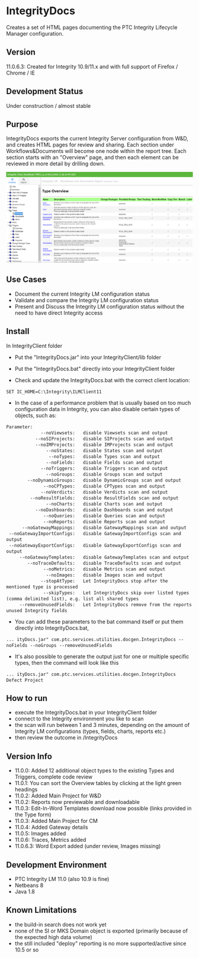 # IntegrityDocs
Creates a set of HTML pages documenting the PTC Integrity Lifecycle Manager configuration.

## Version
11.0.6.3: Created for Integrity 10.9/11.x and with full support of Firefox / Chrome / IE

## Development Status 
Under construction / almost stable

## Purpose
IntegrityDocs exports the current Integrity Server configuration from W&D, and creates HTML pages for review and sharing. Each section under Workflows&Documents will become one node within the report tree. Each section starts with an "Overview" page, and then each element can be reviewed in more detail by drilling down. 

![IntegrityDocs](Doc/IntegrityDocs.png)

## Use Cases
- Document the current Integrity LM configuration status
- Validate and compare the Integrity LM configuration status
- Present and Discuss the Integrity LM configuration status without the need to have direct Integrity access

## Install
In IntegrityClient folder
- Put the "IntegrityDocs.jar" into your IntegrityClient/lib folder
- Put the "IntegrityDocs.bat" directly into your IntegrityClient folder

- Check and update the IntegrityDocs.bat with the correct client location:
```
SET IC_HOME=C:\Integrity\ILMClient11
```
- In the case of a performance problem that is usually based on too much configuration data in Integrity, you can also disable certain types of objects, such as:   
```
Parameter:
             --noViewsets:   disable Viewsets scan and output
           --noSIProjects:   disable SIProjects scan and output
           --noIMProjects:   disable IMProjects scan and output
               --noStates:   disable States scan and output
                --noTypes:   disable Types scan and output
               --noFields:   disable Fields scan and output
             --noTriggers:   disable Triggers scan and output
               --noGroups:   disable Groups scan and output
        --noDynamicGroups:   disable DynamicGroups scan and output
              --noCPTypes:   disable CPTypes scan and output
             --noVerdicts:   disable Verdicts scan and output
         --noResultFields:   disable ResultFields scan and output
               --noCharts:   disable Charts scan and output
           --noDashboards:   disable Dashboards scan and output
              --noQueries:   disable Queries scan and output
              --noReports:   disable Reports scan and output
      --noGatewayMappings:   disable GatewayMappings scan and output
 --noGatewayImportConfigs:   disable GatewayImportConfigs scan and output
 --noGatewayExportConfigs:   disable GatewayExportConfigs scan and output
     --noGatewayTemplates:   disable GatewayTemplates scan and output
        --noTraceDefaults:   disable TraceDefaults scan and output
              --noMetrics:   disable Metrics scan and output
               --noImages:   disable Images scan and output
             --stopAtType:   Let IntegrityDocs stop after the mentioned type is processed
              --skipTypes:   Let IntegrityDocs skip over listed types (comma delimited list), e.g. list all shared types
     --removeUnusedFields:   Let IntegrityDocs remove from the reports unused Integrity fields

```
- You can add these parameters to the bat command itself or put them directly into IntegrityDocs.bat, 
```
... ityDocs.jar" com.ptc.services.utilities.docgen.IntegrityDocs --noFields --noGroups --removeUnusedFields
```
- It's also possible to generate the output just for one or multiple specific types, then the command will look like this
```
... ityDocs.jar" com.ptc.services.utilities.docgen.IntegrityDocs Defect Project
```

## How to run
- execute the IntegrityDocs.bat in your IntegrityClient folder
- connect to the Integrity environment you like to scan
- the scan will run between 1 and 3 minutes, depending on the amount of Integrity LM configurations (types, fields, charts, reports etc.)
- then review the outcome in <Your Desktop>/IntegrityDocs

## Version Info
- 11.0.0: Added 12 additional object types to the existing Types and Triggers, complete code review
- 11.0.1: You can sort the Overview tables by clicking at the light green headings 
- 11.0.2: Added Main Project for W&D
- 11.0.2: Reports now previewable and downloadable
- 11.0.3: Edit-In-Word Templates download now possible (links provided in the Type form)
- 11.0.3: Added Main Project for CM
- 11.0.4: Added Gateway details
- 11.0.5: Images added
- 11.0.6: Traces, Metrics added
- 11.0.6.3: Word Export added (under review, Images missing) 

##  Development Environment
- PTC Integrity LM 11.0 (also 10.9 is fine)
- Netbeans 8
- Java 1.8

## Known Limitations
- the build-in search does not work yet
- none of the SI or MKS Domain object is exported (primarily because of the expected high data volume)
- the still included "deploy" reporting is no more supported/active since 10.5 or so 
